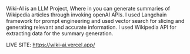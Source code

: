 Wiki-AI is an LLM Project, Where in you can generate summaries of Wikipedia articles through invoking openAI APIs. I used Langchain framework for prompt engineering and used vector search for slicing and generating relevant and accurate information. I used Wikipedia API for extracting data for the summary generation. 

LIVE SITE:
https://wiki-ai.vercel.app/
